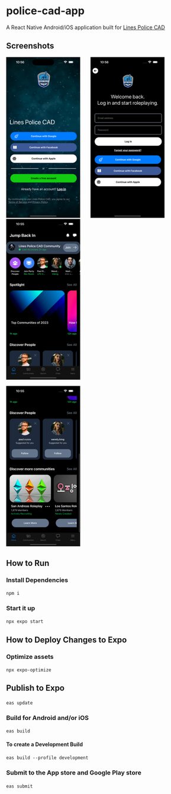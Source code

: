 # police-cad-app

A React Native Android/iOS application built for [Lines Police CAD](https://github.com/Linesmerrill/police-cad)

## Screenshots

<img src="assets/images/screenshot1.png" width="200"/>&nbsp; &nbsp; &nbsp; &nbsp;<img src="assets/images/screenshot2.png" width="200"/>&nbsp; &nbsp; &nbsp; &nbsp;<img src="assets/images/screenshot3.png" width="200"/>

<img src="assets/images/screenshot4.png" width="200"/>

## How to Run

### Install Dependencies

`npm i`

### Start it up

`npx expo start`

## How to Deploy Changes to Expo

### Optimize assets

`npx expo-optimize`

## Publish to Expo

`eas update`

### Build for Android and/or iOS

`eas build`

#### To create a Development Build

`eas build --profile development`

### Submit to the App store and Google Play store

`eas submit`
